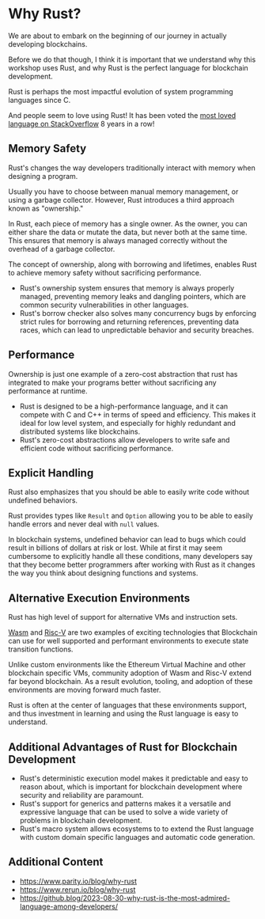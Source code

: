 # Why Rust?

We are about to embark on the beginning of our journey in actually developing blockchains.

Before we do that though, I think it is important that we understand why this workshop uses Rust, and why Rust is the perfect language for blockchain development.

Rust is perhaps the most impactful evolution of system programming languages since C.

And people seem to love using Rust! It has been voted the [most loved language on StackOverflow](https://github.blog/2023-08-30-why-rust-is-the-most-admired-language-among-developers/) 8 years in a row!

## Memory Safety

Rust's changes the way developers traditionally interact with memory when designing a program.

Usually you have to choose between manual memory management, or using a garbage collector.
However, Rust introduces a third approach known as "ownership."

In Rust, each piece of memory has a single owner.
As the owner, you can either share the data or mutate the data, but never both at the same time.
This ensures that memory is always managed correctly without the overhead of a garbage collector.

The concept of ownership, along with borrowing and lifetimes, enables Rust to achieve memory safety without sacrificing performance.

- Rust's ownership system ensures that memory is always properly managed, preventing memory leaks and dangling pointers, which are common security vulnerabilities in other languages.
- Rust's borrow checker also solves many concurrency bugs by enforcing strict rules for borrowing and returning references, preventing data races, which can lead to unpredictable behavior and security breaches.

## Performance

Ownership is just one example of a zero-cost abstraction that rust has integrated to make your programs better without sacrificing any performance at runtime.

- Rust is designed to be a high-performance language, and it can compete with C and C++ in terms of speed and efficiency. This makes it ideal for low level system, and especially for highly redundant and distributed systems like blockchains.
- Rust's zero-cost abstractions allow developers to write safe and efficient code without sacrificing performance.

## Explicit Handling

Rust also emphasizes that you should be able to easily write code without undefined behaviors.

Rust provides types like `Result` and `Option` allowing you to be able to easily handle errors and never deal with `null` values.

In blockchain systems, undefined behavior can lead to bugs which could result in billions of dollars at risk or lost. While at first it may seem cumbersome to explicitly handle all these conditions, many developers say that they become better programmers after working with Rust as it changes the way you think about designing functions and systems.

## Alternative Execution Environments

Rust has high level of support for alternative VMs and instruction sets.

[Wasm](https://webassembly.org/) and [Risc-V](https://riscv.org/) are two examples of exciting technologies that Blockchain can use for well supported and performant environments to execute state transition functions.

Unlike custom environments like the Ethereum Virtual Machine and other blockchain specific VMs, community adoption of Wasm and Risc-V extend far beyond blockchain.
As a result evolution, tooling, and adoption of these environments are moving forward much faster.

Rust is often at the center of languages that these environments support, and thus investment in learning and using the Rust language is easy to understand.

## Additional Advantages of Rust for Blockchain Development

- Rust's deterministic execution model makes it predictable and easy to reason about, which is important for blockchain development where security and reliability are paramount.
- Rust's support for generics and patterns makes it a versatile and expressive language that can be used to solve a wide variety of problems in blockchain development.
- Rust's macro system allows ecosystems to to extend the Rust language with custom domain specific languages and automatic code generation.

## Additional Content

- https://www.parity.io/blog/why-rust
- https://www.rerun.io/blog/why-rust
- https://github.blog/2023-08-30-why-rust-is-the-most-admired-language-among-developers/
